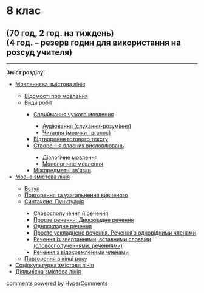 <div id="hypercomments_widget" class="js-hypercomments-widget invisible"></div>

# 8 клас

## (70 год, 2 год. на тиждень) <br> (4 год. – резерв годин для використання на розсуд учителя)

<hr>
<p><b>Зміст розділу:</b></p>
<ul type="disc">
<li><a href="https://ukrmon59.ed-era.com/4/movlennyeva_zmistova_liniya.html">Мовленнєва змістова лінія</a></li>
<ul type="circle">
<li><a href="http://ukrmon59.ed-era.com/4/vidomosty_pro_movlennya.html">Відомості про мовлення</a></li>
<li><a href="http://ukrmon59.ed-era.com/4/vydy_robyt.html">Види робіт</a></li>
<ul type="square">
<li><a href="http://ukrmon59.ed-era.com/4/spryumannya_ckhuzhogo_movlennya.html">Сприймання чужого мовлення</a></li>
<ul type="disc">
<li><a href="https://ukrmon59.ed-era.com/4/audyuvannya.html">Аудіювання (слухання-розуміння)</a></li>
<li><a href="https://ukrmon59.ed-era.com/4/chytannya.html">Читання (мовчки і вголос)</a></li>
</ul>
<li><a href="http://ukrmon59.ed-era.com/4/vidtvorennya_gotovogo_tekstu.html">Відтворення готового тексту</a></li>
<li><a href="http://ukrmon59.ed-era.com/4/stvorennya_vlasnykh_vyslovluvan.html">Створення власних висловлювань</a></li>
<ul type="disc">
<li><a href="https://ukrmon59.ed-era.com/4/dialogichne_movlennya.html">Діалогічне мовлення</a></li>
<li><a href="https://ukrmon59.ed-era.com/4/monologychne_movlennya.html">Монологічне мовлення</a></li>
</ul>
<li><a href="http://ukrmon59.ed-era.com/4/mizhpredmetny_zvyazki.html">Міжпредметні зв'язки</a></li>
</ul>
</ul>
<li><a href="https://ukrmon59.ed-era.com/4/movna_zmistova_liniya.html">Мовна змістова лінія</a></li>
<ul type="circle">
<li><a href="http://ukrmon59.ed-era.com/4/vstup.html">Вступ</a></li>
<li><a href="http://ukrmon59.ed-era.com/4/povtorennya_vivkhenogo_v_pokhatkovych_klasah.html">Повторення та узагальнення вивченого</a></li>
<li><a href="http://ukrmon59.ed-era.com/4/syntaksys_punktuaciya.html">Синтаксис. Пунктуація</a></li>
<ul type="square">
<li><a href="http://ukrmon59.ed-era.com/4/slovospoluchennya_rechennya.html">Словосполучення й речення</a></li>
<li><a href="http://ukrmon59.ed-era.com/4/proste_dvoskladne_rechennya.html">Просте речення. Двоскладне речення</a></li>
<li><a href="http://ukrmon59.ed-era.com/4/odnoskladne_rechennya.html">Односкладне речення</a></li>
<li><a href="http://ukrmon59.ed-era.com/4/proste_uskladnene_rechennya_odnoridni_chleny_rechennya.html">Просте ускладнене речення. Речення з однорідними членами</a></li>
<li><a href="http://ukrmon59.ed-era.com/4/rechennya_iz_zvertennyamy_vstavnumy_slovamy.html">Речення із звертаннями, вставними словами (словосполученнями, реченнями)</a></li>
<li><a href="http://ukrmon59.ed-era.com/4/rechennya_z_vidokremlenumy_chlenamy.html">Речення з відокремленими членами</a></li>
</ul>
<li><a href="http://ukrmon59.ed-era.com/4/povtorennya_ta_uzagalnennya_v_kinci_roku.html">Повторення в кінці року</a></li>
</ul>
<li><a href="http://ukrmon59.ed-era.com/4/sotsiokulturna_zmistova_liniya.html">Соціокультурна змістова лінія</a></li>
<li><a href="http://ukrmon59.ed-era.com/4/diyalnisna_zmistova_liniya.html">Діяльнісна змістова лінія</a></li>
</ul>

<div class="js-hypercomments-container">
<a href="http://hypercomments.com" class="hc-link" title="comments widget">comments powered by HyperComments</a>
</div>
